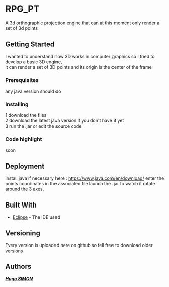 # RPG_PT

A 3d orthographic projection engine that can at this moment only render a set of 3d points

## Getting Started

I wanted to understand how 3D works in computer graphics so I tried to develop a basic 3D engine,  
it can render a set of 3D points and its origin is the center of the frame

### Prerequisites

any java version should do

### Installing

1 download the files  
2 download the latest java version if you don't have it yet  
3 run the .jar or edit the source code  

### Code highlight

soon

## Deployment

install java if necessary here : https://www.java.com/en/download/
enter the points coordinates in the associated file
launch the .jar to watch it rotate around the 3 axes, 

## Built With

* [Eclipse](https://www.eclipse.org) - The IDE used

## Versioning

Every version is uploaded here on github so fell free to download older versions

## Authors

***[Hugo SIMON](https://github.com/HugoSimonBKS)***

